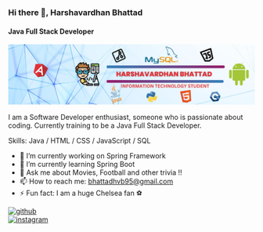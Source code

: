 ### Hi there 👋, Harshavardhan Bhattad
#### Java Full Stack Developer
![Java Full Stack Developer](https://github.com/Harshvb95/Harshvb95/blob/main/hvb_logo.png)

I am a Software Developer enthusiast, someone who is passionate about coding. Currently training to be a Java Full Stack Developer.

Skills: Java / HTML / CSS / JavaScript / SQL

- 🔭 I’m currently working on Spring Framework 
- 🌱 I’m currently learning Spring Boot  
- 💬 Ask me about Movies, Football and other trivia !! 
- 📫 How to reach me: bhattadhvb95@gmail.com 
- ⚡ Fun fact: I am a huge Chelsea fan ⚽️ 


[<img src='https://cdn.jsdelivr.net/npm/simple-icons@3.0.1/icons/github.svg' alt='github' height='40'>](https://github.com/Harshvb95)  
[<img src='https://cdn.jsdelivr.net/npm/simple-icons@3.0.1/icons/instagram.svg' alt='instagram' height='40'>](https://www.instagram.com/https://www.instagram.com/harshvb_95//)  

